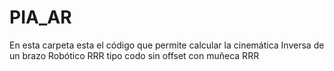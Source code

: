 # PIA_AR
En esta carpeta esta el código que permite calcular la cinemática Inversa de un brazo Robótico RRR tipo codo sin offset con muñeca RRR
